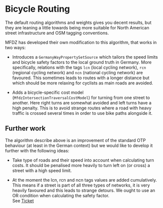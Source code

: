 # Bicycle Routing

The default routing algorithms and weights gives you decent results, but they are leaning a little towards being
more suitable for North American street infrastructure and OSM tagging conventions.

MFDZ has developed their own modification to this algorithm, that works in two ways:

 - Introduces a `GermanyWayPropertySetSource` which tailors the speed limits and bicycle safety factors to the local
   ground truth in Germany. More specifically, relations with the tags `lcn` (local cycling network), `rcn` (regional 
   cycling network) and `ncn` (national cycling network) are favoured. This sometimes leads to routes with a longer
   distance but which should be more relaxing for cyclists as main roads are avoided.
   
 - Adds a bicycle-specific cost model (`MfdzIntersectionTraversalCostModel`) for turning from one street to another.
   Here right turns are somewhat avoided and left turns have a high penalty. This is to avoid strange routes where a
   road with heavy traffic is crossed several times in order to use bike paths alongside it.
   
 ## Further work
 
 The algorithm describe above is an improvement of the standard OTP behaviour (at least in the German context) but we
 would like to develop it further with the following ideas:
 
  - Take type of roads and their speed into account when calculating turn costs. It should be penalised more heavily to
    turn left on (or cross) a street with a high speed limit.
    
  - At the moment the lcn, rcn and ncn tags values are added cumulatively. This means if a street is part of all three
    types of networks, it is very heavily favoured and this leads to strange detours. We ought to use an OR condition
    when calculating the safety factor.  
    See [Ticket](https://github.com/mfdz/OpenTripPlanner/issues/25)

